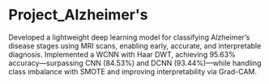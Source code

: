 # Project_Alzheimer's
Developed a lightweight deep learning model for classifying Alzheimer’s disease stages using MRI scans, enabling early, accurate, and interpretable diagnosis. 
Implemented a WCNN with Haar DWT, achieving 95.63% accuracy—surpassing CNN (84.53%) and DCNN (93.44%)—while handling class imbalance with SMOTE and improving interpretability via Grad-CAM.
